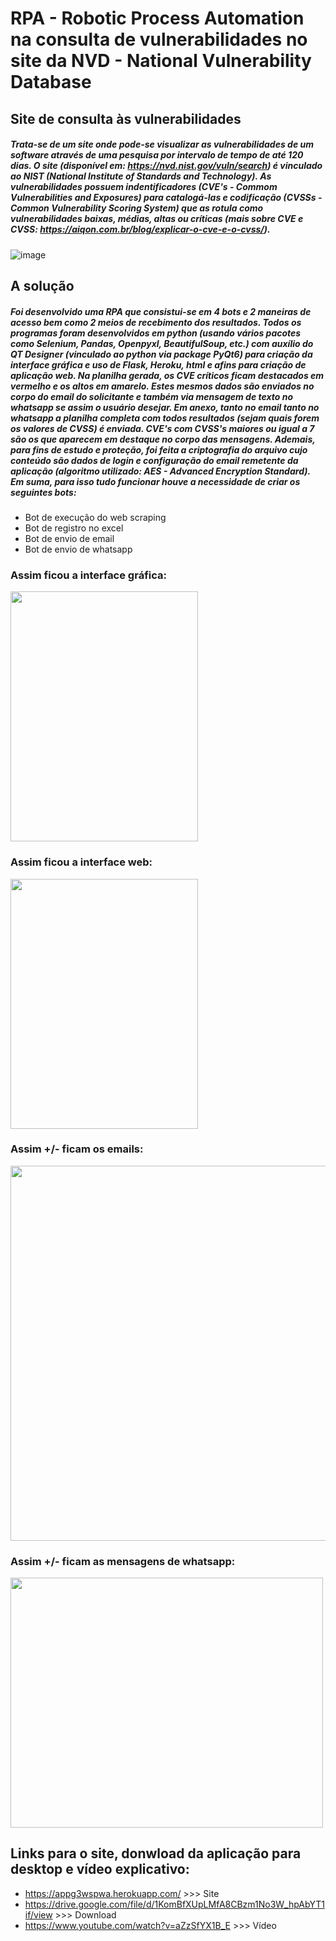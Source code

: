 # RPA - Robotic Process Automation na consulta de vulnerabilidades no site da NVD - National Vulnerability Database

## Site de consulta às vulnerabilidades
##### Trata-se de um site onde pode-se visualizar as vulnerabilidades de um software através de uma pesquisa por intervalo de tempo de até 120 dias. O site (disponível em: https://nvd.nist.gov/vuln/search) é vinculado ao NIST (National Institute of Standards and Technology). As vulnerabilidades possuem indentificadores (CVE's - Commom Vulnerabilities and Exposures) para catalogá-las e codificação (CVSSs - Common Vulnerability Scoring System) que as rotula como vulnerabilidades baixas, médias, altas ou críticas (mais sobre CVE e CVSS: https://aiqon.com.br/blog/explicar-o-cve-e-o-cvss/).
![image](https://user-images.githubusercontent.com/8295184/169683165-3aeaf0d2-ff8d-4f45-b024-87fad264ff30.png)

## A solução
##### Foi desenvolvido uma RPA que consistui-se em 4 bots e 2 maneiras de acesso bem como 2 meios de recebimento dos resultados. Todos os programas foram desenvolvidos em python (usando vários pacotes como Selenium, Pandas, Openpyxl, BeautifulSoup, etc.) com auxílio do QT Designer (vinculado ao python via package PyQt6) para criação da interface gráfica e uso de Flask, Heroku, html e afins para criação de aplicação web. Na planilha gerada, os CVE críticos ficam destacados em vermelho e os altos em amarelo. Estes mesmos dados são enviados no corpo do email do solicitante e também via mensagem de texto no whatsapp se assim o usuário desejar. Em anexo, tanto no email tanto no whatsapp a planilha completa com todos resultados (sejam quais forem os valores de CVSS) é enviada. CVE's com CVSS's maiores ou igual a 7 são os que aparecem em destaque no corpo das mensagens. Ademais, para fins de estudo e proteção, foi feita a criptografia do arquivo cujo conteúdo são dados de login e configuração do email remetente da aplicação (algoritmo utilizado: AES - Advanced Encryption Standard). Em suma, para isso tudo funcionar houve a necessidade de criar os seguintes bots:
  * Bot de execução do web scraping
  * Bot de registro no excel
  * Bot de envio de email
  * Bot de envio de whatsapp

### Assim ficou a interface gráfica:
<img src="https://user-images.githubusercontent.com/8295184/169682457-8c108ae7-4a4a-4612-8956-49546e752e34.png" width="300" height="400">

### Assim ficou a interface web:
<img src="https://user-images.githubusercontent.com/8295184/169683476-b7e3657b-a2df-4493-91d5-8d361f3cb1e6.png" width="300" height="400">

### Assim +/- ficam os emails:
<img src="https://user-images.githubusercontent.com/8295184/169682516-90f78a2c-bb8c-410e-91cf-2d7985b6ac8a.png" width="900" height="600">

### Assim +/- ficam as mensagens de whatsapp:
<img src="https://user-images.githubusercontent.com/8295184/169682569-13e73088-cfef-44ce-975e-f53d63223473.png" width="500" height="400">

## Links para o site, donwload da aplicação para desktop e vídeo explicativo:
  * https://appg3wspwa.herokuapp.com/ >>> Site
  * https://drive.google.com/file/d/1KomBfXUpLMfA8CBzm1No3W_hpAbYT1if/view >>> Download
  * https://www.youtube.com/watch?v=aZzSfYX1B_E >>> Vídeo
